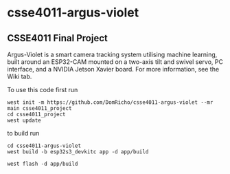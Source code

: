 # csse4011-argus-violet
## CSSE4011 Final Project
Argus-Violet is a smart camera tracking system utilising machine learning, built around an ESP32-CAM mounted on a two-axis tilt and swivel servo, PC interface, and a NVIDIA Jetson Xavier board. For more information, see the Wiki tab.

To use this code first run
```
west init -m https://github.com/DomRicho/csse4011-argus-violet --mr main csse4011_project
cd csse4011_project
west update
```
to build run
```
cd csse4011-argus-violet
west build -b esp32s3_devkitc app -d app/build
```

```
west flash -d app/build
```

